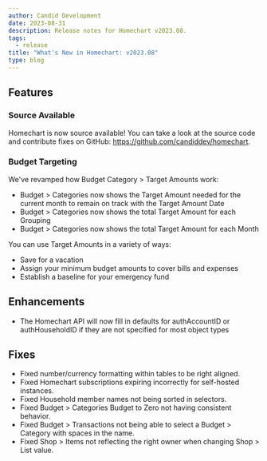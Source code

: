```yaml
---
author: Candid Development
date: 2023-08-31
description: Release notes for Homechart v2023.08.
tags:
  - release
title: "What's New in Homechart: v2023.08"
type: blog
---
```


## Features

### Source Available

Homechart is now source available!  You can take a look at the source code and contribute fixes on GitHub: https://github.com/candiddev/homechart.

### Budget Targeting

We've revamped how Budget Category > Target Amounts work:

- Budget > Categories now shows the Target Amount needed for the current month to remain on track with the Target Amount Date
- Budget > Categories now shows the total Target Amount for each Grouping
- Budget > Categories now shows the total Target Amount for each Month

You can use Target Amounts in a variety of ways:
- Save for a vacation
- Assign your minimum budget amounts to cover bills and expenses
- Establish a baseline for your emergency fund

## Enhancements

- The Homechart API will now fill in defaults for authAccountID or authHouseholdID if they are not specified for most object types

## Fixes

- Fixed number/currency formatting within tables to be right aligned.
- Fixed Homechart subscriptions expiring incorrectly for self-hosted instances.
- Fixed Household member names not being sorted in selectors.
- Fixed Budget > Categories Budget to Zero not having consistent behavior.
- Fixed Budget > Transactions not being able to select a Budget > Category with spaces in the name.
- Fixed Shop > Items not reflecting the right owner when changing Shop > List value.
